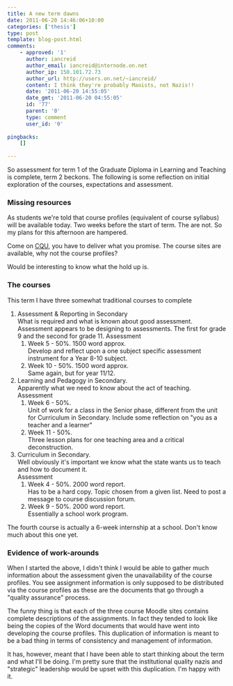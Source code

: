```yaml
---
title: A new term dawns
date: 2011-06-20 14:46:06+10:00
categories: ['thesis']
type: post
template: blog-post.html
comments:
    - approved: '1'
      author: iancreid
      author_email: iancreid@internode.on.net
      author_ip: 150.101.72.73
      author_url: http://users.on.net/~iancreid/
      content: I think they're probably Maoists, not Nazis!!
      date: '2011-06-20 14:55:05'
      date_gmt: '2011-06-20 04:55:05'
      id: '77'
      parent: '0'
      type: comment
      user_id: '0'
    
pingbacks:
    []
    
---
```

So assessment for term 1 of the Graduate Diploma in Learning and Teaching is complete, term 2 beckons. The following is some reflection on initial exploration of the courses, expectations and assessment.

### Missing resources

As students we're told that course profiles (equivalent of course syllabus) will be available today. Two weeks before the start of term. The are not. So my plans for this afternoon are hampered.

Come on [CQU](http://www.cqu.edu.au/), you have to deliver what you promise. The course sites are available, why not the course profiles?

Would be interesting to know what the hold up is.

### The courses

This term I have three somewhat traditional courses to complete

1. Assessment & Reporting in Secondary  
    What is required and what is known about good assessment. Assessment appears to be designing to assessments. The first for grade 9 and the second for grade 11. 
    Assessment
    1. Week 5 - 50%. 1500 word approx.  
        Develop and reflect upon a one subject specific assessment instrument for a Year 8-10 subject.
    2. Week 10 - 50%. 1500 word approx.  
        Same again, but for year 11/12.
2. Learning and Pedagogy in Secondary.  
    Apparently what we need to know about the act of teaching.  
    Assessment
    1. Week 6 - 50%.  
        Unit of work for a class in the Senior phase, different from the unit for Curriculum in Secondary. Include some reflection on "you as a teacher and a learner"
    2. Week 11 - 50%.  
        Three lesson plans for one teaching area and a critical deconstruction.
3. Curriculum in Secondary.  
    Well obviously it's important we know what the state wants us to teach and how to document it.  
    Assessment
    1. Week 4 - 50%. 2000 word report.  
        Has to be a hard copy. Topic chosen from a given list. Need to post a message to course discussion forum.
    2. Week 9 - 50%. 2000 word report.  
        Essentially a school work program.

The fourth course is actually a 6-week internship at a school. Don't know much about this one yet.

### Evidence of work-arounds

When I started the above, I didn't think I would be able to gather much information about the assessment given the unavailability of the course profiles. You see assignment information is only supposed to be distributed via the course profiles as these are the documents that go through a "quality assurance" process.

The funny thing is that each of the three course Moodle sites contains complete descriptions of the assignments. In fact they tended to look like being the copies of the Word documents that would have went into developing the course profiles. This duplication of information is meant to be a bad thing in terms of consistency and management of information.

It has, however, meant that I have been able to start thinking about the term and what I'll be doing. I'm pretty sure that the institutional quality nazis and "strategic" leadership would be upset with this duplication. I'm happy with it.